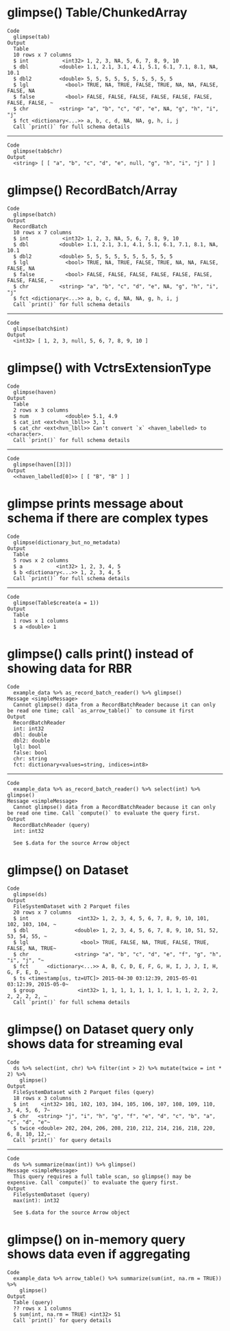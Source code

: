 # glimpse() Table/ChunkedArray

    Code
      glimpse(tab)
    Output
      Table
      10 rows x 7 columns
      $ int           <int32> 1, 2, 3, NA, 5, 6, 7, 8, 9, 10
      $ dbl          <double> 1.1, 2.1, 3.1, 4.1, 5.1, 6.1, 7.1, 8.1, NA, 10.1
      $ dbl2         <double> 5, 5, 5, 5, 5, 5, 5, 5, 5, 5
      $ lgl            <bool> TRUE, NA, TRUE, FALSE, TRUE, NA, NA, FALSE, FALSE, NA
      $ false          <bool> FALSE, FALSE, FALSE, FALSE, FALSE, FALSE, FALSE, FALSE, ~
      $ chr          <string> "a", "b", "c", "d", "e", NA, "g", "h", "i", "j"
      $ fct <dictionary<...>> a, b, c, d, NA, NA, g, h, i, j
      Call `print()` for full schema details

---

    Code
      glimpse(tab$chr)
    Output
      <string> [ [ "a", "b", "c", "d", "e", null, "g", "h", "i", "j" ] ]

# glimpse() RecordBatch/Array

    Code
      glimpse(batch)
    Output
      RecordBatch
      10 rows x 7 columns
      $ int           <int32> 1, 2, 3, NA, 5, 6, 7, 8, 9, 10
      $ dbl          <double> 1.1, 2.1, 3.1, 4.1, 5.1, 6.1, 7.1, 8.1, NA, 10.1
      $ dbl2         <double> 5, 5, 5, 5, 5, 5, 5, 5, 5, 5
      $ lgl            <bool> TRUE, NA, TRUE, FALSE, TRUE, NA, NA, FALSE, FALSE, NA
      $ false          <bool> FALSE, FALSE, FALSE, FALSE, FALSE, FALSE, FALSE, FALSE, ~
      $ chr          <string> "a", "b", "c", "d", "e", NA, "g", "h", "i", "j"
      $ fct <dictionary<...>> a, b, c, d, NA, NA, g, h, i, j
      Call `print()` for full schema details

---

    Code
      glimpse(batch$int)
    Output
      <int32> [ 1, 2, 3, null, 5, 6, 7, 8, 9, 10 ]

# glimpse() with VctrsExtensionType

    Code
      glimpse(haven)
    Output
      Table
      2 rows x 3 columns
      $ num            <double> 5.1, 4.9
      $ cat_int <ext<hvn_lbll>> 3, 1
      $ cat_chr <ext<hvn_lbll>> Can't convert `x` <haven_labelled> to <character>.
      Call `print()` for full schema details

---

    Code
      glimpse(haven[[3]])
    Output
      <<haven_labelled[0]>> [ [ "B", "B" ] ]

# glimpse prints message about schema if there are complex types

    Code
      glimpse(dictionary_but_no_metadata)
    Output
      Table
      5 rows x 2 columns
      $ a           <int32> 1, 2, 3, 4, 5
      $ b <dictionary<...>> 1, 2, 3, 4, 5
      Call `print()` for full schema details

---

    Code
      glimpse(Table$create(a = 1))
    Output
      Table
      1 rows x 1 columns
      $ a <double> 1

# glimpse() calls print() instead of showing data for RBR

    Code
      example_data %>% as_record_batch_reader() %>% glimpse()
    Message <simpleMessage>
      Cannot glimpse() data from a RecordBatchReader because it can only be read one time; call `as_arrow_table()` to consume it first
    Output
      RecordBatchReader
      int: int32
      dbl: double
      dbl2: double
      lgl: bool
      false: bool
      chr: string
      fct: dictionary<values=string, indices=int8>

---

    Code
      example_data %>% as_record_batch_reader() %>% select(int) %>% glimpse()
    Message <simpleMessage>
      Cannot glimpse() data from a RecordBatchReader because it can only be read one time. Call `compute()` to evaluate the query first.
    Output
      RecordBatchReader (query)
      int: int32
      
      See $.data for the source Arrow object

# glimpse() on Dataset

    Code
      glimpse(ds)
    Output
      FileSystemDataset with 2 Parquet files
      20 rows x 7 columns
      $ int                <int32> 1, 2, 3, 4, 5, 6, 7, 8, 9, 10, 101, 102, 103, 104, ~
      $ dbl               <double> 1, 2, 3, 4, 5, 6, 7, 8, 9, 10, 51, 52, 53, 54, 55, ~
      $ lgl                 <bool> TRUE, FALSE, NA, TRUE, FALSE, TRUE, FALSE, NA, TRUE~
      $ chr               <string> "a", "b", "c", "d", "e", "f", "g", "h", "i", "j", "~
      $ fct      <dictionary<...>> A, B, C, D, E, F, G, H, I, J, J, I, H, G, F, E, D, ~
      $ ts <timestamp[us, tz=UTC]> 2015-04-30 03:12:39, 2015-05-01 03:12:39, 2015-05-0~
      $ group              <int32> 1, 1, 1, 1, 1, 1, 1, 1, 1, 1, 2, 2, 2, 2, 2, 2, 2, ~
      Call `print()` for full schema details

# glimpse() on Dataset query only shows data for streaming eval

    Code
      ds %>% select(int, chr) %>% filter(int > 2) %>% mutate(twice = int * 2) %>%
        glimpse()
    Output
      FileSystemDataset with 2 Parquet files (query)
      18 rows x 3 columns
      $ int    <int32> 101, 102, 103, 104, 105, 106, 107, 108, 109, 110, 3, 4, 5, 6, 7~
      $ chr   <string> "j", "i", "h", "g", "f", "e", "d", "c", "b", "a", "c", "d", "e"~
      $ twice <double> 202, 204, 206, 208, 210, 212, 214, 216, 218, 220, 6, 8, 10, 12,~
      Call `print()` for query details

---

    Code
      ds %>% summarize(max(int)) %>% glimpse()
    Message <simpleMessage>
      This query requires a full table scan, so glimpse() may be expensive. Call `compute()` to evaluate the query first.
    Output
      FileSystemDataset (query)
      max(int): int32
      
      See $.data for the source Arrow object

# glimpse() on in-memory query shows data even if aggregating

    Code
      example_data %>% arrow_table() %>% summarize(sum(int, na.rm = TRUE)) %>%
        glimpse()
    Output
      Table (query)
      ?? rows x 1 columns
      $ sum(int, na.rm = TRUE) <int32> 51
      Call `print()` for query details

